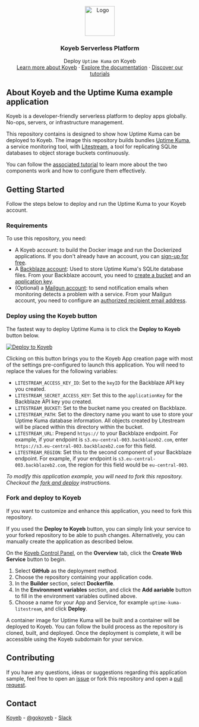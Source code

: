 <div align="center">
  <a href="https://koyeb.com">
    <img src="https://www.koyeb.com/static/images/icons/koyeb.svg" alt="Logo" width="80" height="80">
  </a>
  <h3 align="center">Koyeb Serverless Platform</h3>
  <p align="center">
    Deploy <code>Uptime Kuma</code> on Koyeb
    <br />
    <a href="https://koyeb.com">Learn more about Koyeb</a>
    ·
    <a href="https://koyeb.com/docs">Explore the documentation</a>
    ·
    <a href="https://koyeb.com/tutorials">Discover our tutorials</a>
  </p>
</div>


## About Koyeb and the Uptime Kuma example application

Koyeb is a developer-friendly serverless platform to deploy apps globally. No-ops, servers, or infrastructure management.

This repository contains is designed to show how Uptime Kuma can be deployed to Koyeb.  The image this repository builds bundles [Uptime Kuma](https://github.com/louislam/uptime-kuma), a service monitoring tool, with  [Litestream](https://litestream.io/), a tool for replicating SQLite databases to object storage buckets continuously.

You can follow the [associated tutorial](https://www.koyeb.com/tutorials/monitor-your-websites-and-apps-using-uptime-kuma) to learn more about the two components work and how to configure them effectively.

## Getting Started

Follow the steps below to deploy and run the Uptime Kuma to your Koyeb account.

### Requirements

To use this repository, you need:

* A Koyeb account: to build the Docker image and run the Dockerized applications.  If you don't already have an account, you can [sign-up for free](https://app.koyeb.com/auth/signup).
* A [Backblaze account](https://secure.backblaze.com/user_signin.htm): Used to store Uptime Kuma's SQLite database files.  From your Backblaze account, you need to [create a bucket](https://www.backblaze.com/docs/cloud-storage-developer-quick-start-guide#create-a-bucket) and an [application key](https://www.backblaze.com/docs/cloud-storage-developer-quick-start-guide#create-an-application-key).
* (Optional) a [Mailgun account](https://www.mailgun.com/): to send notification emails when monitoring detects a problem with a service.  From your Mailgun account, you need to configure an [authorized recipient email address](https://help.mailgun.com/hc/en-us/articles/217531258-Authorized-Recipients).

### Deploy using the Koyeb button

The fastest way to deploy Uptime Kuma is to click the **Deploy to Koyeb** button below.

[![Deploy to Koyeb](https://www.koyeb.com/static/images/deploy/button.svg)](https://app.koyeb.com/deploy?name=uptime-kuma-litestream&type=git&repository=Jyf0214/koyeb-uptime-kuma&branch=main&builder=dockerfile&env%5BUPTIME_KUMA_PORT%5D=8000&env%5BLITESTREAM_ACCESS_KEY_ID%5D=REPLACE_ME&env%5BLITESTREAM_SECRET_ACCESS_KEY%5D=REPLACE_ME&env%5BLITESTREAM_BUCKET%5D=REPLACE_ME&env%5BLITESTREAM_PATH%5D=uptime-kuma&env%5BLITESTREAM_URL%5D=REPLACE_ME&env%5BLITESTREAM_REGION%5D=REPLACE_ME&ports=8000;http;/)

Clicking on this button brings you to the Koyeb App creation page with most of the settings pre-configured to launch this application.  You will need to replace the values for the following variables:

* `LITESTREAM_ACCESS_KEY_ID`: Set to the `keyID` for the Backblaze API key you created.
* `LITESTREAM_SECRET_ACCESS_KEY`: Set this to the `applicationKey` for the Backblaze API key you created.
* `LITESTREAM_BUCKET`: Set to the bucket name you created on Backblaze.
* `LITESTREAM_PATH`: Set to the directory name you want to use to store your Uptime Kuma database information.  All objects created by Litestream will be placed within this directory within the bucket.
* `LITESTREAM_URL`: Prepend `https://` to your Backblaze endpoint.  For example, if your endpoint is `s3.eu-central-003.backblazeb2.com`, enter `https://s3.eu-central-003.backblazeb2.com` for this field.
* `LITESTREAM_REGION`: Set this to the second component of your Backblaze endpoint.  For example, if your endpoint is `s3.eu-central-003.backblazeb2.com`, the region for this field would be `eu-central-003`.

_To modify this application example, you will need to fork this repository. Checkout the [fork and deploy](#fork-and-deploy-to-koyeb) instructions._

### Fork and deploy to Koyeb

If you want to customize and enhance this application, you need to fork this repository.

If you used the **Deploy to Koyeb** button, you can simply link your service to your forked repository to be able to push changes.  Alternatively, you can manually create the application as described below.

On the [Koyeb Control Panel](https://app.koyeb.com/), on the **Overview** tab, click the **Create Web Service** button to begin.

1. Select **GitHub** as the deployment method.
2. Choose the repository containing your application code.
3. In the **Builder** section, select **Dockerfile**.
4. In the **Environment variables** section, and click the **Add aariable** button to fill in the environment variables outlined above.
5. Choose a name for your App and Service, for example `uptime-kuma-litestream`, and click **Deploy**.

A container image for Uptime Kuma will be built and a container will be deployed to Koyeb.  You can follow the build process as the repository is cloned, built, and deployed.  Once the deployment is complete, it will be accessible using the Koyeb subdomain for your service.

## Contributing

If you have any questions, ideas or suggestions regarding this application sample, feel free to open an [issue](//github.com/koyeb/example-uptime-kuma/issues) or fork this repository and open a [pull request](//github.com/koyeb/example-uptime-kuma/pulls).

## Contact

[Koyeb](https://www.koyeb.com) - [@gokoyeb](https://twitter.com/gokoyeb) - [Slack](http://slack.koyeb.com/)
